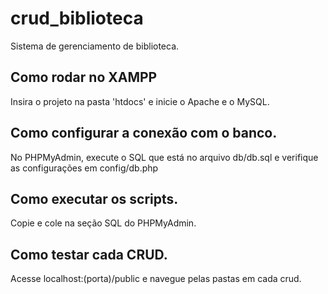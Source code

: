 # crud_biblioteca

Sistema de gerenciamento de biblioteca.

## Como rodar no XAMPP
Insira o projeto na pasta 'htdocs' e inicie o Apache e o MySQL.

## Como configurar a conexão com o banco.
No PHPMyAdmin, execute o SQL que está no arquivo db/db.sql e verifique as configurações em config/db.php

## Como executar os scripts.
Copie e cole na seção SQL do PHPMyAdmin.

## Como testar cada CRUD.
Acesse localhost:(porta)/public e navegue pelas pastas em cada crud.
